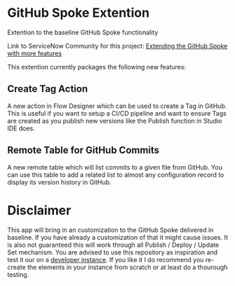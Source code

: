 # GitHub Spoke Extention
Extention to the baseline GitHub Spoke functionality

Link to ServiceNow Community for this project:
[Extending the GitHub Spoke with more features](https://community.servicenow.com/community?id=community_blog&sys_id=4cd37c491b837c14c552c8031d4bcb0a)

This extention currently packages the following new features:

## Create Tag Action
A new action in Flow Designer which can be used to create a Tag in GitHub. This is useful if you want to setup a CI/CD pipeline 
and want to ensure Tags are created as you publish new versions like the Publish function in Studio IDE does.

## Remote Table for GitHub Commits
A new remote table which will list commits to a given file from GitHub. You can use this table to add a related list to almost any 
configuration record to display its version history in GitHub.

# Disclaimer
This app will bring in an customization to the GitHub Spoke delivered in baseline. If you have already a customization of that it might cause issues. 
It is also not guaranteed this will work through all Publish / Deploy / Update Set mechanism. You are advised to use this repository as inspiration
and test it our on a [developer instance](https://developer.servicenow.com). If you like it I do recommend you re-create the elements in your instance 
from scratch or at least do a thourough testing.
